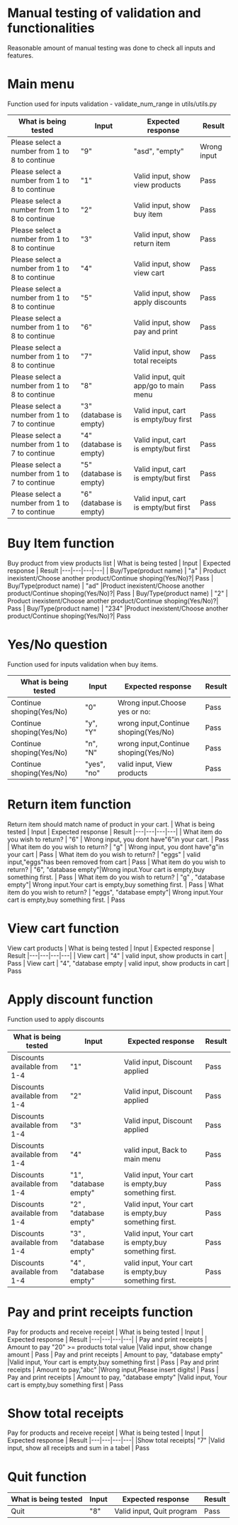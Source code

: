 # Manual testing of validation and functionalities

Reasonable amount of manual testing was done to check all inputs and features. <br>


# Main menu
Function used for inputs validation - validate_num_range in utils/utils.py

| What is being tested | Input  | Expected response | Result  |
|---|---|---|---|
|  Please select a number from 1 to 8 to continue | "9" | "asd", "empty"   |Wrong input | Pass
|  Please select a number from 1 to 8 to continue | "1" | Valid input, show view products | Pass
|  Please select a number from 1 to 8 to continue | "2" | Valid input, show buy item | Pass
|  Please select a number from 1 to 8 to continue | "3" | Valid input, show return item | Pass
|  Please select a number from 1 to 8 to continue | "4" | Valid input, show view cart  | Pass
|  Please select a number from 1 to 8 to continue | "5" | Valid input, show apply discounts | Pass
|  Please select a number from 1 to 8 to continue | "6" | Valid input, show pay and print | Pass
|  Please select a number from 1 to 8 to continue | "7" | Valid input, show total receipts| Pass
|  Please select a number from 1 to 8 to continue | "8" | Valid input, quit app/go to main menu | Pass
Please select a number from 1 to 7 to continue | "3" (database is empty)| Valid input, cart is empty/buy first | Pass
Please select a number from 1 to 7 to continue | "4" (database is empty)| Valid input, cart is empty/but first | Pass
Please select a number from 1 to 7 to continue | "5" (database is empty)| Valid input, cart is empty/but first | Pass
Please select a number from 1 to 7 to continue | "6" (database is empty)| Valid input, cart is empty/but first | Pass

# Buy Item function
Buy product from view products list
|  What is being tested  | Input  | Expected response  | Result
|---|---|---|---|
|  Buy/Type(product name) | "a"  | Product inexistent/Choose another product/Continue shoping(Yes/No)?| Pass
|  Buy/Type(product name) | "ad"  |Product inexistent/Choose another product/Continue shoping(Yes/No)?| Pass
|  Buy/Type(product name) | "2"  | Product inexistent/Choose another product/Continue shoping(Yes/No)?| Pass
|  Buy/Type(product name) | "234"  |Product inexistent/Choose another product/Continue shoping(Yes/No)?| Pass


# Yes/No question
Function used for inputs validation when buy items.

|  What is being tested  | Input  | Expected response  | Result
|---|---|---|---|
|  Continue shoping(Yes/No) | "0"|Wrong input.Choose yes or no: | Pass
|  Continue shoping(Yes/No) |  "y", "Y" | wrong input,Continue shoping(Yes/No)| Pass
|  Continue shoping(Yes/No) |  "n", "N" | wrong input,Continue shoping(Yes/No)| Pass
|  Continue shoping(Yes/No) |  "yes", "no" |valid input, View products| Pass


# Return item function
Return item should match name of product in your cart.
|  What is being tested  | Input  | Expected response  | Result
|---|---|---|---|
|  What item do you wish to return? | "6" | Wrong input, you dont have"6"in your cart. | Pass
|  What item do you wish to return?  | "g" | Wrong input, you dont have"g"in your cart  | Pass
| What item do you wish to return? | "eggs" | valid input,"eggs"has been removed from cart | Pass
|  What item do you wish to return? | "6", "database empty"|Wrong input.Your cart is empty,buy something first. | Pass
|  What item do you wish to return?  | "g" , "database empty"| Wrong input.Your cart is empty,buy something first.  | Pass
| What item do you wish to return? | "eggs", "database empty"| Wrong input.Your cart is empty,buy something first. | Pass

# View cart function
View cart products
|  What is being tested  | Input  | Expected response  | Result
|---|---|---|---|
|  View cart | "4" | valid input, show products in cart | Pass
|  View cart | "4", "database empty | valid input, show products in cart | Pass


# Apply discount function
Function used to apply discounts


|  What is being tested  | Input  | Expected response  | Result
|---|---|---|---|
| Discounts available from 1-4 | "1"  | Valid input, Discount applied| Pass
| Discounts available from 1-4 | "2"  | Valid input, Discount applied  | Pass
| Discounts available from 1-4 | "3"  | Valid input, Discount applied   | Pass
| Discounts available from 1-4 | "4"  | valid input, Back to main menu | Pass
| Discounts available from 1-4 | "1", "database empty"  | Valid input, Your cart is empty,buy something first.| Pass
| Discounts available from 1-4 | "2" , "database empty" | Valid input, Your cart is empty,buy something first. | Pass
| Discounts available from 1-4 | "3" , "database empty" | Valid input, Your cart is empty,buy something first. | Pass
| Discounts available from 1-4 | "4" , "database empty" | valid input, Your cart is empty,buy something first.| Pass


# Pay and print receipts function
Pay for products and receive receipt
|  What is being tested  | Input  | Expected response  | Result
|---|---|---|---|
| Pay and print receipts | Amount to pay "20" >= products total value  |Valid input, show change amount  | Pass
| Pay and print receipts | Amount to pay, "database empty" |Valid input, Your cart is empty,buy something first | Pass
| Pay and print receipts | Amount to pay,"abc"  |Wrong input,Please insert digits!  | Pass
| Pay and print receipts | Amount to pay, "database empty" |Valid input, Your cart is empty,buy something first | Pass

# Show total receipts
Pay for products and receive receipt
|  What is being tested  | Input  | Expected response  | Result
|---|---|---|---|
|Show total receipts| "7" |Valid input, show all receipts and sum in a tabel | Pass

# Quit function

|  What is being tested  | Input  | Expected response  | Result
|---|---|---|---|
| Quit | "8"  | Valid input, Quit program  | Pass|
